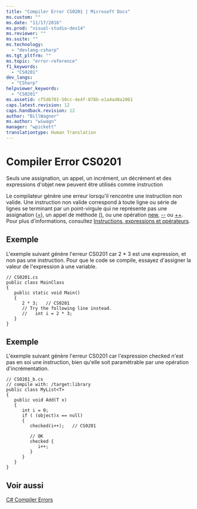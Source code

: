 ```yaml
---
title: "Compiler Error CS0201 | Microsoft Docs"
ms.custom: ""
ms.date: "11/17/2016"
ms.prod: "visual-studio-dev14"
ms.reviewer: ""
ms.suite: ""
ms.technology: 
  - "devlang-csharp"
ms.tgt_pltfrm: ""
ms.topic: "error-reference"
f1_keywords: 
  - "CS0201"
dev_langs: 
  - "CSharp"
helpviewer_keywords: 
  - "CS0201"
ms.assetid: cf5d6701-50cc-4e4f-878b-e1a4ad8a2061
caps.latest.revision: 12
caps.handback.revision: 12
author: "BillWagner"
ms.author: "wiwagn"
manager: "wpickett"
translationtype: Human Translation
---
```

# Compiler Error CS0201
Seuls une assignation, un appel, un incrément, un décrément et des expressions d'objet new peuvent être utilisés comme instruction  
  
 Le compilateur génère une erreur lorsqu'il rencontre une instruction non valide.  Une instruction non valide correspond à toute ligne ou série de lignes se terminant par un point\-virgule qui ne représente pas une assignation \([\=](../../../csharp/language-reference/operators/assignment-operator.md)\), un appel de méthode [\(\)](../../../csharp/language-reference/operators/invocation-operator.md), ou une opération [new](../../../csharp/language-reference/keywords/new.md), [\-\-](../../../csharp/language-reference/operators/decrement-operator.md) ou [\+\+](../../../csharp/language-reference/operators/increment-operator.md).  Pour plus d'informations, consultez [Instructions, expressions et opérateurs](../../../csharp/programming-guide/statements-expressions-operators/index.md).  
  
## Exemple  
 L'exemple suivant génère l'erreur CS0201 car 2 \* 3 est une expression, et non pas une instruction.  Pour que le code se compile, essayez d'assigner la valeur de l'expression à une variable.  
  
```  
// CS0201.cs  
public class MainClass  
{  
   public static void Main()  
   {  
      2 * 3;   // CS0201  
      // Try the following line instead.  
      //   int i = 2 * 3;  
   }  
}  
```  
  
## Exemple  
 L'exemple suivant génère l'erreur CS0201 car l'expression checked n'est pas en soi une instruction, bien qu'elle soit paramétrable par une opération d'incrémentation.  
  
```  
// CS0201_b.cs  
// compile with: /target:library  
public class MyList<T>   
{  
   public void Add(T x)  
   {  
      int i = 0;  
      if ( (object)x == null)  
      {  
         checked(i++);   // CS0201  
  
         // OK  
         checked {  
            i++;   
         }  
      }  
   }  
}  
```  
  
## Voir aussi  
 [C\# Compiler Errors](../../../csharp/language-reference/compiler-messages/index.md)